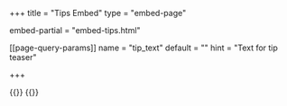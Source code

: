 +++
title = "Tips Embed"
type = "embed-page"

embed-partial = "embed-tips.html"

[[page-query-params]]
name = "tip_text"
default = ""
hint = "Text for tip teaser"

+++

{{<tips-inline>}}
{{</tips-inline>}}
